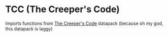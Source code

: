 # TCC (The Creeper's Code)
Imports functions from [The Creeper's Code](https://thecreeperscode.com/) datapack (because oh my god, this datapack is laggy)
